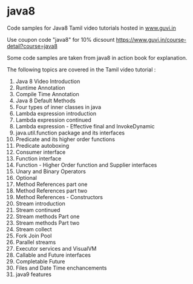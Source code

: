 # java8
Code samples for Java8 Tamil video tutorials hosted in www.guvi.in

Use coupon code "java8" for 10% dicsount https://www.guvi.in/course-detail?course=java8

Some code samples are taken from java8 in action book for explanation.

The following topics are covered in the Tamil video tutorial :

1. Java 8 Video Introduction
2. Runtime Annotation  			
3. Compile Time Annotation 			
4. Java 8 Default Methods 
5. Four types of inner classes in java			
6. Lambda expression introduction
7. Lambda expression continued
8. Lambda expression - Effective final and InvokeDynamic
9. java.util.function package and its interfaces
10. Predicate and its higher order functions
11. Predicate autoboxing
12. Consumer interface
13. Function interface
14. Function - Higher Order function and Supplier interfaces				
15. Unary and Binary Operators
16. Optional
17. Method References part one		
18. Method References part two
19. Method References - Constructors
20. Stream introduction
21. Stream continued
22. Stream methods Part one	
23. Stream methods Part two
24. Stream collect 
25. Fork Join Pool		
26. Parallel streams		
27. Executor services and VisualVM	
28. Callable and Future interfaces
29. Completable Future
30. Files and Date Time enchancements
31. java9 features
